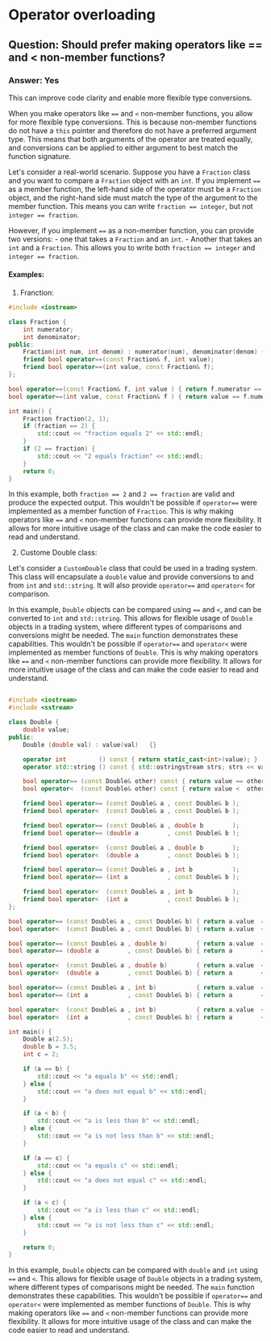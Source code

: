 # Operator overloading
## Question: Should prefer making operators like == and < non-member functions?
### Answer: Yes
This can improve code clarity and enable more flexible type conversions.

When you make operators like `==` and `<` non-member functions, you allow for more flexible type conversions.
This is because non-member functions do not have a `this` pointer and therefore do not have a preferred argument type.
This means that both arguments of the operator are treated equally, and conversions can be applied to either argument to best match the function signature.

Let's consider a real-world scenario.
Suppose you have a `Fraction` class and you want to compare a `Fraction` object with an `int`.
If you implement `==` as a member function, the left-hand side of the operator must be a `Fraction` object, and the right-hand side must match the type of the argument to the member function.
This means you can write `fraction == integer`, but not `integer == fraction`.

However, if you implement `==` as a non-member function, you can provide two versions:
    - one that takes a `Fraction` and an `int`.
    - Another that takes an `int` and a `Fraction`.
This allows you to write both `fraction == integer` and `integer == fraction`.

#### Examples:

1. Franction:

```cpp
#include <iostream>

class Fraction {
    int numerator;
    int denominator;
public:
    Fraction(int num, int denom) : numerator(num), denominator(denom) {}
    friend bool operator==(const Fraction& f, int value);
    friend bool operator==(int value, const Fraction& f);
};

bool operator==(const Fraction& f, int value ) { return f.numerator == value * f.denominator; }
bool operator==(int value, const Fraction& f ) { return value == f.numerator / f.denominator; }

int main() {
    Fraction fraction(2, 1);
    if (fraction == 2) {
        std::cout << "fraction equals 2" << std::endl;
    }
    if (2 == fraction) {
        std::cout << "2 equals fraction" << std::endl;
    }
    return 0;
}
```

In this example, both `fraction == 2` and `2 == fraction` are valid and produce the expected output.
This wouldn't be possible if `operator==` were implemented as a member function of `Fraction`.
This is why making operators like `==` and `<` non-member functions can provide more flexibility.
It allows for more intuitive usage of the class and can make the code easier to read and understand.

2. Custome Double class:

Let's consider a `CustomDouble` class that could be used in a trading system.
This class will encapsulate a `double` value and provide conversions to and from `int` and `std::string`.
It will also provide `operator==` and `operator<` for comparison.

In this example, `Double` objects can be compared using `==` and `<`, and can be converted to `int` and `std::string`. This allows for flexible usage of `Double` objects in a trading system, where different types of comparisons and conversions might be needed. The `main` function demonstrates these capabilities. This wouldn't be possible if `operator==` and `operator<` were implemented as member functions of `Double`. This is why making operators like `==` and `<` non-member functions can provide more flexibility. It allows for more intuitive usage of the class and can make the code easier to read and understand.


```cpp

#include <iostream>
#include <sstream>

class Double {
    double value;
public:
    Double (double val) : value(val)   {}

    operator int         () const { return static_cast<int>(value); }
    operator std::string () const { std::ostringstream strs; strs << value; return strs.str(); }

    bool operator== (const Double& other) const { return value == other.value; }
    bool operator<  (const Double& other) const { return value <  other.value; }

    friend bool operator== (const Double& a , const Double& b );
    friend bool operator<  (const Double& a , const Double& b );

    friend bool operator== (const Double& a , double b        );
    friend bool operator== (double a        , const Double& b );

    friend bool operator<  (const Double& a , double b        );
    friend bool operator<  (double a        , const Double& b );

    friend bool operator== (const Double& a , int b           );
    friend bool operator== (int a           , const Double& b );

    friend bool operator<  (const Double& a , int b           );
    friend bool operator<  (int a           , const Double& b );
};

bool operator== (const Double& a , const Double& b) { return a.value  == b.value; }
bool operator<  (const Double& a , const Double& b) { return a.value  <  b.value; }

bool operator== (const Double& a , double b)        { return a.value  == b;       }
bool operator== (double a        , const Double& b) { return a        == b.value; }

bool operator<  (const Double& a , double b)        { return a.value  < b;        }
bool operator<  (double a        , const Double& b) { return a        < b.value;  }

bool operator== (const Double& a , int b)           { return a.value  == b;       }
bool operator== (int a           , const Double& b) { return a        == b.value; }

bool operator<  (const Double& a , int b)           { return a.value  < b;        }
bool operator<  (int a           , const Double& b) { return a        < b.value;  }

int main() {
    Double a(2.5);
    double b = 3.5;
    int c = 2;

    if (a == b) {
        std::cout << "a equals b" << std::endl;
    } else {
        std::cout << "a does not equal b" << std::endl;
    }

    if (a < b) {
        std::cout << "a is less than b" << std::endl;
    } else {
        std::cout << "a is not less than b" << std::endl;
    }

    if (a == c) {
        std::cout << "a equals c" << std::endl;
    } else {
        std::cout << "a does not equal c" << std::endl;
    }

    if (a < c) {
        std::cout << "a is less than c" << std::endl;
    } else {
        std::cout << "a is not less than c" << std::endl;
    }

    return 0;
}
```

In this example, `Double` objects can be compared with `double` and `int` using `==` and `<`. This allows for flexible usage of `Double` objects in a trading system, where different types of comparisons might be needed. The `main` function demonstrates these capabilities. This wouldn't be possible if `operator==` and `operator<` were implemented as member functions of `Double`. This is why making operators like `==` and `<` non-member functions can provide more flexibility. It allows for more intuitive usage of the class and can make the code easier to read and understand.




